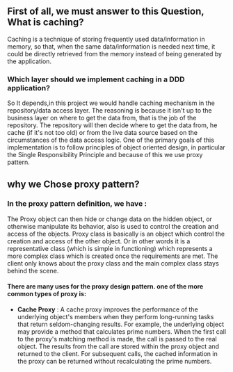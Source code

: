 
## First of all, we must answer to this Question, What is caching?

Caching is a technique of storing frequently used data/information in memory, 
so that, when the same data/information is needed next time,
it could be directly retrieved from the memory instead of being generated by the application.

### Which layer should we implement caching in a DDD application?
 
So It depends,in this project we would handle caching mechanism in the repository/data access layer.
The reasoning is because it isn't up to the business layer on where to get the data from, that is the job of the repository. 
The repository will then decide where to get the data from, 
he cache (if it's not too old) or from the live data source based on the circumstances of the data access logic.
One of the primary goals of this implementation is to follow principles of object oriented design,
in particular the Single Responsibility Principle and because of this we use proxy pattern.

## why we Chose proxy pattern?

### In the proxy pattern definition, we have :

The Proxy object can then hide or change data on the hidden object, 
or otherwise manipulate its behavior, also is used to control  the creation and access of the objects. Proxy class is basically is an object which control the creation and access of the other object. Or in other words it is a representative class (which is simple  in functioning) which represents a more complex class which is created once the requirements are met. The client only knows about the proxy class and the main complex class stays behind the scene. 

#### There are many uses for the proxy design pattern. one of the more common types of proxy is:

* **Cache Proxy** : A cache proxy improves the performance of the underlying object's members when they perform long-running tasks that 
return seldom-changing results. For example, the underlying object may provide a method that calculates prime numbers.
When the first call to the proxy's matching method is made, the call is passed to the real object. 
The results from the call are stored within the proxy object and returned to the client. For subsequent calls, 
the cached information in the proxy can be returned without recalculating the prime numbers.
